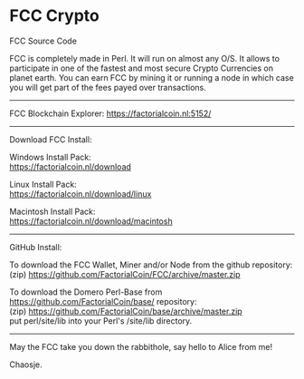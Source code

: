 # FCC Crypto

FCC Source Code

FCC is completely made in Perl. It will run on almost any O/S.
It allows to participate in one of the fastest and most secure Crypto Currencies on planet earth.
You can earn FCC by mining it or running a node in which case you will get part of the fees payed over transactions.

<hr>

FCC Blockchain Explorer: <a target="_blank" href="https://factorialcoin.nl:5152/">https://factorialcoin.nl:5152/</a>

<hr>

Download FCC Install:

Windows Install Pack:
<br>https://factorialcoin.nl/download


Linux Install Pack:
<br>https://factorialcoin.nl/download/linux

Macintosh Install Pack:
<br>https://factorialcoin.nl/download/macintosh

<hr>

GitHub Install:

To download the FCC Wallet, Miner and/or Node from the github repository:
<br>(zip) https://github.com/FactorialCoin/FCC/archive/master.zip

To download the Domero Perl-Base from https://github.com/FactorialCoin/base/ repository:
<br>(zip) https://github.com/FactorialCoin/base/archive/master.zip
<br>put perl/site/lib into your Perl's /site/lib directory.

<hr>

May the FCC take you down the rabbithole, say hello to Alice from me!

Chaosje.

